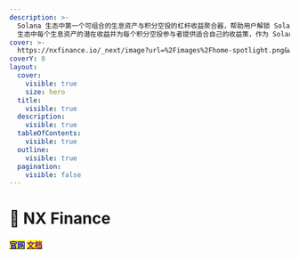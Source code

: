 ```yaml
---
description: >-
  Solana 生态中第一个可组合的生息资产与积分空投的杠杆收益聚合器，帮助用户解锁 Solana
  生态中每个生息资产的潜在收益并为每个积分空投参与者提供适合自己的收益策，作为 Solana DeFi 生态中的收益层。
cover: >-
  https://nxfinance.io/_next/image?url=%2Fimages%2Fhome-spotlight.png&w=3840&q=75
coverY: 0
layout:
  cover:
    visible: true
    size: hero
  title:
    visible: true
  description:
    visible: true
  tableOfContents:
    visible: true
  outline:
    visible: true
  pagination:
    visible: false
---
```


# 🦊 NX Finance

#### [<mark style="color:blue;">官网</mark>](https://nxfinance.io/)    [<mark style="color:purple;">文档</mark>](https://nx-finance.gitbook.io/nx-finance-whitepaper)

